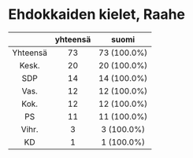# Ehdokkaiden kielet, Raahe

| |yhteensä|suomi|
|:---:|:---:|:---:|
|Yhteensä|73|73 (100.0%)|
|Kesk.|20|20 (100.0%)|
|SDP|14|14 (100.0%)|
|Vas.|12|12 (100.0%)|
|Kok.|12|12 (100.0%)|
|PS|11|11 (100.0%)|
|Vihr.|3|3 (100.0%)|
|KD|1|1 (100.0%)|

